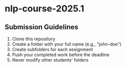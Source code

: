# nlp-course-2025.1

## Submission Guidelines
1. Clone this repository
2. Create a folder with your full name (e.g., "john-doe")
3. Create subfolders for each assignment
4. Push your completed work before the deadline
5. Never modify other students' folders

